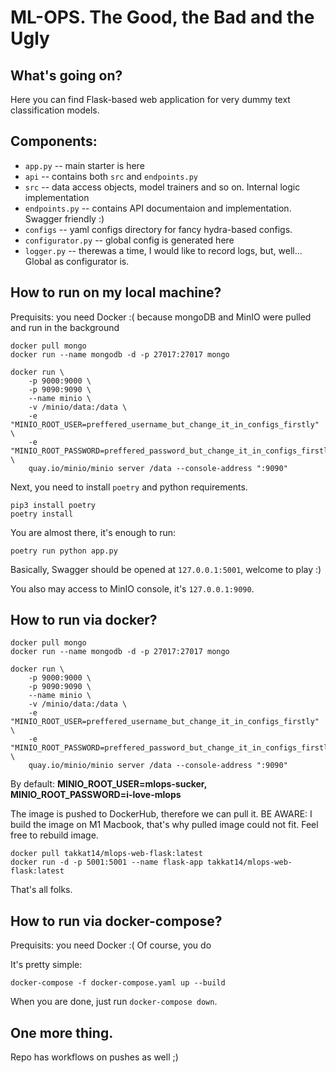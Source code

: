 # ML-OPS. The Good, the Bad and the Ugly
## What's going on?
Here you can find Flask-based web application for very dummy text classification models.

## Components:
* `app.py` -- main starter is here
* `api` -- contains both `src` and `endpoints.py`
* `src` -- data access objects, model trainers and so on. Internal logic implementation
* `endpoints.py` -- contains API documentaion and implementation. Swagger friendly :)
* `configs` -- yaml configs directory for fancy hydra-based configs.
* `configurator.py` -- global config is generated here
* `logger.py` -- therewas a time, I would like to record logs, but, well... Global as configurator is.

## How to run on my local machine?
Prequisits: you need Docker :( because mongoDB and MinIO were pulled and run in the background
```
docker pull mongo
docker run --name mongodb -d -p 27017:27017 mongo
```
```
docker run \
    -p 9000:9000 \
    -p 9090:9090 \
    --name minio \
    -v /minio/data:/data \
    -e "MINIO_ROOT_USER=preffered_username_but_change_it_in_configs_firstly" \
    -e "MINIO_ROOT_PASSWORD=preffered_password_but_change_it_in_configs_firstly" \
    quay.io/minio/minio server /data --console-address ":9090"
```

Next, you need to install `poetry` and python requirements.
```
pip3 install poetry
poetry install
```
You are almost there, it's enough to run:
```
poetry run python app.py
```
Basically, Swagger should be opened at `127.0.0.1:5001`, welcome to play :)

You also may access to MinIO console, it's `127.0.0.1:9090`.

## How to run via docker?
```
docker pull mongo
docker run --name mongodb -d -p 27017:27017 mongo
```
```
docker run \
    -p 9000:9000 \
    -p 9090:9090 \
    --name minio \
    -v /minio/data:/data \
    -e "MINIO_ROOT_USER=preffered_username_but_change_it_in_configs_firstly" \
    -e "MINIO_ROOT_PASSWORD=preffered_password_but_change_it_in_configs_firstly" \
    quay.io/minio/minio server /data --console-address ":9090"
```

By default: **MINIO_ROOT_USER=mlops-sucker, MINIO_ROOT_PASSWORD=i-love-mlops**

The image is pushed to DockerHub, therefore we can pull it. BE AWARE: I build the image on M1 Macbook, that's why pulled image could not fit. Feel free to rebuild image.
```
docker pull takkat14/mlops-web-flask:latest
docker run -d -p 5001:5001 --name flask-app takkat14/mlops-web-flask:latest
```

That's all folks.


## How to run via docker-compose?
Prequisits: you need Docker :( Of course, you do

It's pretty simple:
```
docker-compose -f docker-compose.yaml up --build   
```
When you are done, just run `docker-compose down`.

## One more thing. 
Repo has workflows on pushes as well ;)
